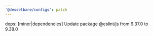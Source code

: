 ```yaml
---
'@desselbane/configs': patch
---
```


deps: [minor|dependencies] Update package @eslint/js from 9.37.0 to 9.38.0
